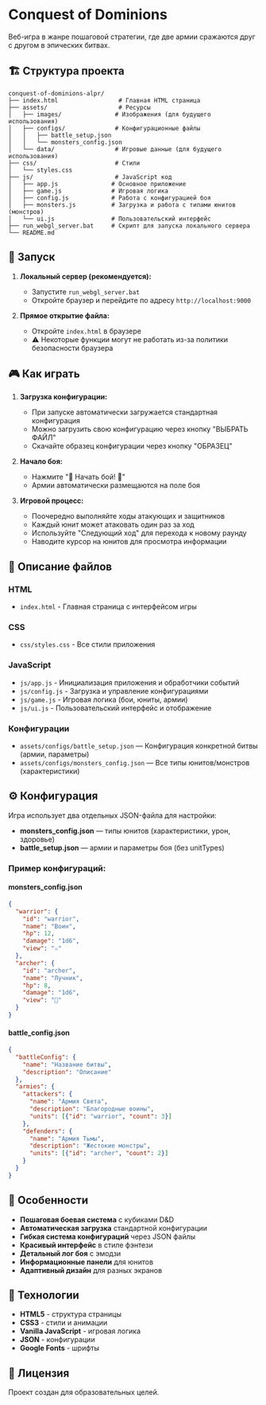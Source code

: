 # Conquest of Dominions

Веб-игра в жанре пошаговой стратегии, где две армии сражаются друг с другом в эпических битвах.

## 🏗️ Структура проекта

```
conquest-of-dominions-alpr/
├── index.html                 # Главная HTML страница
├── assets/                    # Ресурсы
│   ├── images/               # Изображения (для будущего использования)
│   ├── configs/              # Конфигурационные файлы
│   │   ├── battle_setup.json
│   │   └── monsters_config.json
│   └── data/                 # Игровые данные (для будущего использования)
├── css/                      # Стили
│   └── styles.css
├── js/                       # JavaScript код
│   ├── app.js               # Основное приложение
│   ├── game.js              # Игровая логика
│   ├── config.js            # Работа с конфигурацией боя
│   ├── monsters.js          # Загрузка и работа с типами юнитов (монстров)
│   └── ui.js                # Пользовательский интерфейс
├── run_webgl_server.bat     # Скрипт для запуска локального сервера
└── README.md
```

## 🚀 Запуск

1. **Локальный сервер (рекомендуется):**
   - Запустите `run_webgl_server.bat`
   - Откройте браузер и перейдите по адресу `http://localhost:9000`

2. **Прямое открытие файла:**
   - Откройте `index.html` в браузере
   - ⚠️ Некоторые функции могут не работать из-за политики безопасности браузера

## 🎮 Как играть

1. **Загрузка конфигурации:**
   - При запуске автоматически загружается стандартная конфигурация
   - Можно загрузить свою конфигурацию через кнопку "ВЫБРАТЬ ФАЙЛ"
   - Скачайте образец конфигурации через кнопку "ОБРАЗЕЦ"

2. **Начало боя:**
   - Нажмите "🚩 Начать бой! 🚩"
   - Армии автоматически размещаются на поле боя

3. **Игровой процесс:**
   - Поочередно выполняйте ходы атакующих и защитников
   - Каждый юнит может атаковать один раз за ход
   - Используйте "Следующий ход" для перехода к новому раунду
   - Наводите курсор на юнитов для просмотра информации

## 📁 Описание файлов

### HTML
- `index.html` - Главная страница с интерфейсом игры

### CSS
- `css/styles.css` - Все стили приложения

### JavaScript
- `js/app.js` - Инициализация приложения и обработчики событий
- `js/config.js` - Загрузка и управление конфигурациями
- `js/game.js` - Игровая логика (бои, юниты, армии)
- `js/ui.js` - Пользовательский интерфейс и отображение

### Конфигурации
- `assets/configs/battle_setup.json` — Конфигурация конкретной битвы (армии, параметры)
- `assets/configs/monsters_config.json` — Все типы юнитов/монстров (характеристики)

## ⚙️ Конфигурация

Игра использует два отдельных JSON-файла для настройки:
- **monsters_config.json** — типы юнитов (характеристики, урон, здоровье)
- **battle_setup.json** — армии и параметры боя (без unitTypes)

### Пример конфигураций:

#### monsters_config.json
```json
{
  "warrior": {
    "id": "warrior",
    "name": "Воин",
    "hp": 12,
    "damage": "1d6",
    "view": "⚔️"
  },
  "archer": {
    "id": "archer",
    "name": "Лучник",
    "hp": 8,
    "damage": "1d6",
    "view": "🏹"
  }
}
```

#### battle_config.json
```json
{
  "battleConfig": {
    "name": "Название битвы",
    "description": "Описание"
  },
  "armies": {
    "attackers": {
      "name": "Армия Света",
      "description": "Благородные воины",
      "units": [{"id": "warrior", "count": 3}]
    },
    "defenders": {
      "name": "Армия Тьмы",
      "description": "Жестокие монстры",
      "units": [{"id": "archer", "count": 2}]
    }
  }
}
```

## 🎯 Особенности

- **Пошаговая боевая система** с кубиками D&D
- **Автоматическая загрузка** стандартной конфигурации
- **Гибкая система конфигураций** через JSON файлы
- **Красивый интерфейс** в стиле фэнтези
- **Детальный лог боя** с эмодзи
- **Информационные панели** для юнитов
- **Адаптивный дизайн** для разных экранов

## 🔧 Технологии

- **HTML5** - структура страницы
- **CSS3** - стили и анимации
- **Vanilla JavaScript** - игровая логика
- **JSON** - конфигурации
- **Google Fonts** - шрифты

## 📝 Лицензия

Проект создан для образовательных целей.

